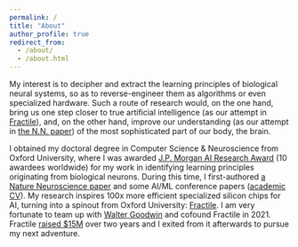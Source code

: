 ```yaml
---
permalink: /
title: "About"
author_profile: true
redirect_from: 
  - /about/
  - /about.html
---
```


My interest is to decipher and extract the learning principles of biological neural systems, so as to reverse-engineer them as algorithms or even specialized hardware. Such a route of research would, on the one hand, bring us one step closer to true artificial intelligence (as our attempt in [Fractile](https://www.fractile.ai/)), and, on the other hand, improve our understanding (as our attempt in [the N.N. paper](https://www.nature.com/articles/s41593-023-01514-1)) of the most sophisticated part of our body, the brain.
<!-- , so that diseases related to learning, and broadly, to neural systems, can be better understood and treated -->

I obtained my doctoral degree in Computer Science & Neuroscience from Oxford University, where I was awarded [J.P. Morgan AI Research Award](https://www.jpmorgan.com/technology/artificial-intelligence/research-awards) (10 awardees worldwide) for my work in identifying learning principles originating from biological neurons. During this time, I first-authored [a Nature Neuroscience paper](https://www.nature.com/articles/s41593-023-01514-1) and some AI/ML conference papers ([academic CV](http://yuhangsong.github.io/files/Curriculum_Vitae.pdf)). My research inspires 100x more efficient specialized silicon chips for AI, turning into a spinout from Oxford University: [Fractile](https://www.fractile.ai/). I am very fortunate to team up with [Walter Goodwin](https://www.linkedin.com/in/walter-goodwin/) and cofound Fractile in 2021. Fractile [raised $15M](https://fortune.com/2024/07/26/fractile-ai-chip-startup-nvidia-15-million-funding-seed-round/) over two years and I exited from it afterwards to pursue my next adventure.

